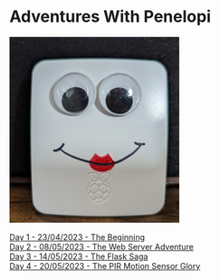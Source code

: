 # Adventures With Penelopi

<img src="Images/Penelopi.jpg" width="300">
 
[Day 1 - 23/04/2023 - The Beginning](Blogs/April2023/2023.04.23.md)  
[Day 2 - 08/05/2023 - The Web Server Adventure](Blogs/May2023/2023.05.08.md)  
[Day 3 - 14/05/2023 - The Flask Saga](Blogs/May2023/2023.05.14.md)  
[Day 4 - 20/05/2023 - The PIR Motion Sensor Glory](Blogs/May2023/2023.05.20.md)


